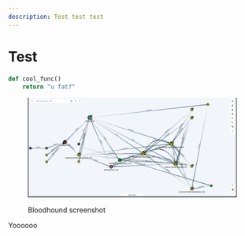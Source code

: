 ```yaml
---
description: Test test test
---
```


# Test

```python
def cool_func()
    return "u fat?"
```

<figure><img src="../.gitbook/assets/image (2).png" alt=""><figcaption><p>Bloodhound screenshot </p></figcaption></figure>

Yoooooo
